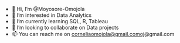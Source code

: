 - 👋 Hi, I’m @Moyosore-Omojola
- 👀 I’m interested in Data Analytics 
- 🌱 I’m currently learning SQL, R, Tableau
- 💞️ I’m looking to collaborate on Data projects 
- 📫 You can reach me on corneliaomojola@gmail.comoj@gmail.com 

<!---
Moyosore-Omojola/Moyosore-Omojola is a ✨ special ✨ repository because its `README.md` (this file) appears on your GitHub profile.
You can click the Preview link to take a look at your changes.
--->
